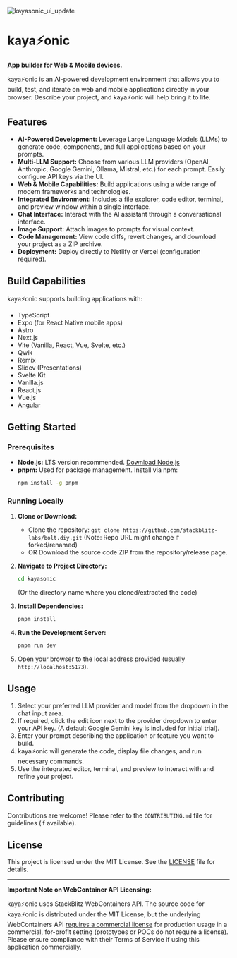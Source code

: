 ![kayasonic_ui_update](https://github.com/user-attachments/assets/9212e2da-41e2-468b-80f8-b236a177ce37)

# kaya⚡onic

**App builder for Web & Mobile devices.**

kaya⚡onic is an AI-powered development environment that allows you to build, test, and iterate on web and mobile applications directly in your browser. Describe your project, and kaya⚡onic will help bring it to life.

## Features

*   **AI-Powered Development:** Leverage Large Language Models (LLMs) to generate code, components, and full applications based on your prompts.
*   **Multi-LLM Support:** Choose from various LLM providers (OpenAI, Anthropic, Google Gemini, Ollama, Mistral, etc.) for each prompt. Easily configure API keys via the UI.
*   **Web & Mobile Capabilities:** Build applications using a wide range of modern frameworks and technologies.
*   **Integrated Environment:** Includes a file explorer, code editor, terminal, and preview window within a single interface.
*   **Chat Interface:** Interact with the AI assistant through a conversational interface.
*   **Image Support:** Attach images to prompts for visual context.
*   **Code Management:** View code diffs, revert changes, and download your project as a ZIP archive.
*   **Deployment:** Deploy directly to Netlify or Vercel (configuration required).

## Build Capabilities

kaya⚡onic supports building applications with:

*   TypeScript
*   Expo (for React Native mobile apps)
*   Astro
*   Next.js
*   Vite (Vanilla, React, Vue, Svelte, etc.)
*   Qwik
*   Remix
*   Slidev (Presentations)
*   Svelte Kit
*   Vanilla.js
*   React.js
*   Vue.js
*   Angular

## Getting Started

### Prerequisites

*   **Node.js:** LTS version recommended. [Download Node.js](https://nodejs.org/en/download/)
*   **pnpm:** Used for package management. Install via npm:
    ```bash
    npm install -g pnpm
    ```

### Running Locally

1.  **Clone or Download:**
    *   Clone the repository: `git clone https://github.com/stackblitz-labs/bolt.diy.git` (Note: Repo URL might change if forked/renamed)
    *   OR Download the source code ZIP from the repository/release page.

2.  **Navigate to Project Directory:**
    ```bash
    cd kayasonic 
    ``` 
    (Or the directory name where you cloned/extracted the code)

3.  **Install Dependencies:**
    ```bash
    pnpm install
    ```

4.  **Run the Development Server:**
    ```bash
    pnpm run dev
    ```

5.  Open your browser to the local address provided (usually `http://localhost:5173`).

## Usage

1.  Select your preferred LLM provider and model from the dropdown in the chat input area.
2.  If required, click the edit icon next to the provider dropdown to enter your API key. (A default Google Gemini key is included for initial trial).
3.  Enter your prompt describing the application or feature you want to build.
4.  kaya⚡onic will generate the code, display file changes, and run necessary commands.
5.  Use the integrated editor, terminal, and preview to interact with and refine your project.

## Contributing

Contributions are welcome! Please refer to the `CONTRIBUTING.md` file for guidelines (if available).

## License

This project is licensed under the MIT License. See the [LICENSE](./LICENSE) file for details.

---

**Important Note on WebContainer API Licensing:**

kaya⚡onic uses StackBlitz WebContainers API. The source code for kaya⚡onic is distributed under the MIT License, but the underlying WebContainers API [requires a commercial license](https://webcontainers.io/enterprise) for production usage in a commercial, for-profit setting (prototypes or POCs do not require a license). Please ensure compliance with their Terms of Service if using this application commercially.
